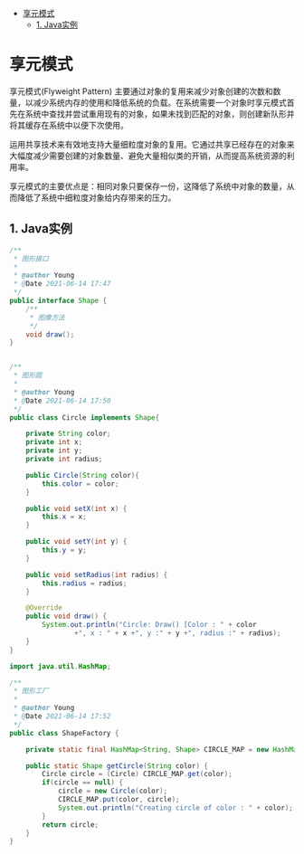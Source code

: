 - [享元模式](#享元模式)
    - [1. Java实例](#1-java实例)

# 享元模式

享元模式(Flyweight Pattern)
主要通过对象的复用来减少对象创建的次数和数量，以减少系统内存的使用和降低系统的负载。在系统需要一个对象时享元模式首先在系统中查找并尝试重用现有的对象，如果未找到匹配的对象，则创建新队形并将其缓存在系统中以便下次使用。

运用共享技术来有效地支持大量细粒度对象的复用。它通过共享已经存在的对象来大幅度减少需要创建的对象数量、避免大量相似类的开销，从而提高系统资源的利用率。

享元模式的主要优点是：相同对象只要保存一份，这降低了系统中对象的数量，从而降低了系统中细粒度对象给内存带来的压力。

## 1. Java实例

```java
/**
 * 图形接口
 *
 * @author Young
 * @Date 2021-06-14 17:47
 */
public interface Shape {
    /**
     * 图像方法
     */
    void draw();
}


/**
 * 图形圆
 *
 * @author Young
 * @Date 2021-06-14 17:50
 */
public class Circle implements Shape{

    private String color;
    private int x;
    private int y;
    private int radius;

    public Circle(String color){
        this.color = color;
    }

    public void setX(int x) {
        this.x = x;
    }

    public void setY(int y) {
        this.y = y;
    }

    public void setRadius(int radius) {
        this.radius = radius;
    }

    @Override
    public void draw() {
        System.out.println("Circle: Draw() [Color : " + color
                +", x : " + x +", y :" + y +", radius :" + radius);
    }
}

import java.util.HashMap;

/**
 * 图形工厂
 *
 * @author Young
 * @Date 2021-06-14 17:52
 */
public class ShapeFactory {

    private static final HashMap<String, Shape> CIRCLE_MAP = new HashMap<>();

    public static Shape getCircle(String color) {
        Circle circle = (Circle) CIRCLE_MAP.get(color);
        if(circle == null) {
            circle = new Circle(color);
            CIRCLE_MAP.put(color, circle);
            System.out.println("Creating circle of color : " + color);
        }
        return circle;
    }
}
```
